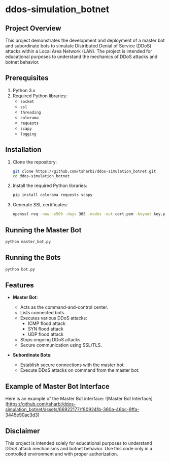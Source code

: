 # ddos-simulation_botnet

## Project Overview

This project demonstrates the development and deployment of a master bot and subordinate bots to simulate Distributed Denial of Service (DDoS) attacks within a Local Area Network (LAN). The project is intended for educational purposes to understand the mechanics of DDoS attacks and botnet behavior.

## Prerequisites

1. Python 3.x
2. Required Python libraries:
    - `socket`
    - `ssl`
    - `threading`
    - `colorama`
    - `requests`
    - `scapy`
    - `logging`

## Installation

1. Clone the repository:
    ```bash
    git clone https://github.com/tsharbi/ddos-simulation_botnet.git
    cd ddos-simulation_botnet
    ```

2. Install the required Python libraries:
    ```bash
    pip install colorama requests scapy
    ```

3. Generate SSL certificates:
    ```bash
    openssl req -new -x509 -days 365 -nodes -out cert.pem -keyout key.pem
    ```

## Running the Master Bot

```bash
python master_bot.py
```

## Running the Bots
```bash
python bot.py
```

## Features

- **Master Bot**:
  - Acts as the command-and-control center.
  - Lists connected bots.
  - Executes various DDoS attacks:
    - ICMP flood attack
    - SYN flood attack
    - UDP flood attack
  - Stops ongoing DDoS attacks.
  - Secure communication using SSL/TLS.

- **Subordinate Bots**:
  - Establish secure connections with the master bot.
  - Execute DDoS attacks on command from the master bot.
 
## Example of Master Bot Interface

Here is an example of the Master Bot interface:
![Master Bot Interface]  (https://github.com/tsharbi/ddos-simulation_botnet/assets/66922177/f809241b-360a-46bc-9ffa-3445e90ac3d3)
 

## Disclaimer

This project is intended solely for educational purposes to understand DDoS attack mechanisms and botnet behavior. Use this code only in a controlled environment and with proper authorization.

